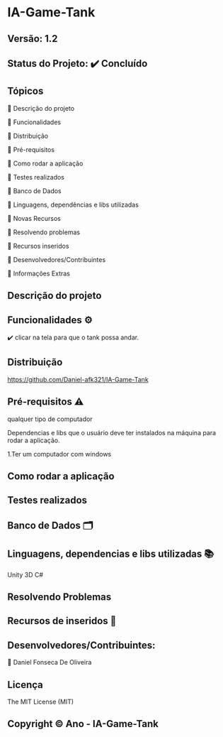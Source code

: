 # IA-Game-Tank
## Versão: 1.2
## Status do Projeto: ✔️ Concluído 

## Tópicos
🔹 Descrição do projeto 

🔹 Funcionalidades

🔹 Distribuição

🔹 Pré-requisitos

🔹 Como rodar a aplicação

🔹 Testes realizados

🔹 Banco de Dados

🔹 Linguagens, dependências e libs utilizadas

🔹 Novas Recursos

🔹 Resolvendo problemas

🔹 Recursos inseridos 

🔹 Desenvolvedores/Contribuintes

🔹 Informações Extras

## Descrição do projeto

## Funcionalidades ⚙️

✔️ clicar na tela para que o tank possa andar.

## Distribuição
https://github.com/Daniel-afk321/IA-Game-Tank

## Pré-requisitos ⚠️ 
qualquer tipo de computador

Dependencias e libs que o usuário deve ter instalados na máquina para rodar a aplicação.

1.Ter um computador com windows

## Como rodar a aplicação 

## Testes realizados

## Banco de Dados 🗂️

## Linguagens, dependencias e libs utilizadas 📚
Unity 3D
C#

## Resolvendo Problemas 

## Recursos de inseridos 🧰

## Desenvolvedores/Contribuintes:

🔹 Daniel Fonseca De Oliveira

## Licença
The MIT License (MIT)

## Copyright ©️ Ano - IA-Game-Tank
